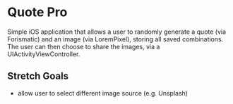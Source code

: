 # Quote Pro

Simple iOS application that allows a user to randomly generate a quote (via Forismatic) and an image (via LoremPixel), storing all saved combinations. The user can then choose to share the images, via a UIActivityViewController.

## Stretch Goals

* allow user to select different image source (e.g. Unsplash)